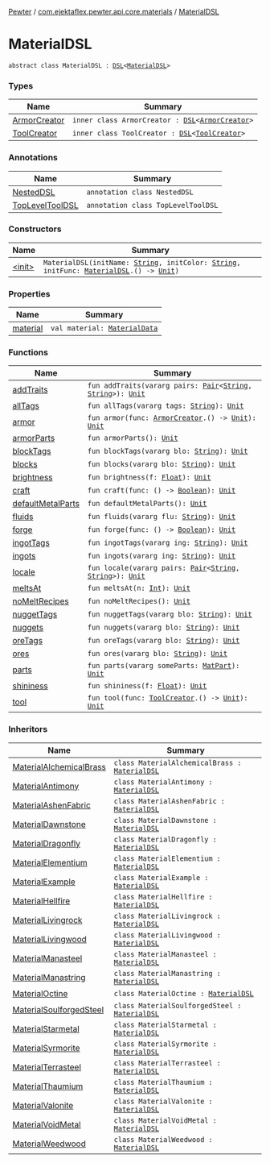 [Pewter](../../index.md) / [com.ejektaflex.pewter.api.core.materials](../index.md) / [MaterialDSL](./index.md)

# MaterialDSL

`abstract class MaterialDSL : `[`DSL`](../-d-s-l/index.md)`<`[`MaterialDSL`](./index.md)`>`

### Types

| Name | Summary |
|---|---|
| [ArmorCreator](-armor-creator/index.md) | `inner class ArmorCreator : `[`DSL`](../-d-s-l/index.md)`<`[`ArmorCreator`](-armor-creator/index.md)`>` |
| [ToolCreator](-tool-creator/index.md) | `inner class ToolCreator : `[`DSL`](../-d-s-l/index.md)`<`[`ToolCreator`](-tool-creator/index.md)`>` |

### Annotations

| Name | Summary |
|---|---|
| [NestedDSL](-nested-d-s-l/index.md) | `annotation class NestedDSL` |
| [TopLevelToolDSL](-top-level-tool-d-s-l/index.md) | `annotation class TopLevelToolDSL` |

### Constructors

| Name | Summary |
|---|---|
| [&lt;init&gt;](-init-.md) | `MaterialDSL(initName: `[`String`](https://kotlinlang.org/api/latest/jvm/stdlib/kotlin/-string/index.html)`, initColor: `[`String`](https://kotlinlang.org/api/latest/jvm/stdlib/kotlin/-string/index.html)`, initFunc: `[`MaterialDSL`](./index.md)`.() -> `[`Unit`](https://kotlinlang.org/api/latest/jvm/stdlib/kotlin/-unit/index.html)`)` |

### Properties

| Name | Summary |
|---|---|
| [material](material.md) | `val material: `[`MaterialData`](../../com.ejektaflex.pewter.api.core.materials.stats/-material-data/index.md) |

### Functions

| Name | Summary |
|---|---|
| [addTraits](add-traits.md) | `fun addTraits(vararg pairs: `[`Pair`](https://kotlinlang.org/api/latest/jvm/stdlib/kotlin/-pair/index.html)`<`[`String`](https://kotlinlang.org/api/latest/jvm/stdlib/kotlin/-string/index.html)`, `[`String`](https://kotlinlang.org/api/latest/jvm/stdlib/kotlin/-string/index.html)`>): `[`Unit`](https://kotlinlang.org/api/latest/jvm/stdlib/kotlin/-unit/index.html) |
| [allTags](all-tags.md) | `fun allTags(vararg tags: `[`String`](https://kotlinlang.org/api/latest/jvm/stdlib/kotlin/-string/index.html)`): `[`Unit`](https://kotlinlang.org/api/latest/jvm/stdlib/kotlin/-unit/index.html) |
| [armor](armor.md) | `fun armor(func: `[`ArmorCreator`](-armor-creator/index.md)`.() -> `[`Unit`](https://kotlinlang.org/api/latest/jvm/stdlib/kotlin/-unit/index.html)`): `[`Unit`](https://kotlinlang.org/api/latest/jvm/stdlib/kotlin/-unit/index.html) |
| [armorParts](armor-parts.md) | `fun armorParts(): `[`Unit`](https://kotlinlang.org/api/latest/jvm/stdlib/kotlin/-unit/index.html) |
| [blockTags](block-tags.md) | `fun blockTags(vararg blo: `[`String`](https://kotlinlang.org/api/latest/jvm/stdlib/kotlin/-string/index.html)`): `[`Unit`](https://kotlinlang.org/api/latest/jvm/stdlib/kotlin/-unit/index.html) |
| [blocks](blocks.md) | `fun blocks(vararg blo: `[`String`](https://kotlinlang.org/api/latest/jvm/stdlib/kotlin/-string/index.html)`): `[`Unit`](https://kotlinlang.org/api/latest/jvm/stdlib/kotlin/-unit/index.html) |
| [brightness](brightness.md) | `fun brightness(f: `[`Float`](https://kotlinlang.org/api/latest/jvm/stdlib/kotlin/-float/index.html)`): `[`Unit`](https://kotlinlang.org/api/latest/jvm/stdlib/kotlin/-unit/index.html) |
| [craft](craft.md) | `fun craft(func: () -> `[`Boolean`](https://kotlinlang.org/api/latest/jvm/stdlib/kotlin/-boolean/index.html)`): `[`Unit`](https://kotlinlang.org/api/latest/jvm/stdlib/kotlin/-unit/index.html) |
| [defaultMetalParts](default-metal-parts.md) | `fun defaultMetalParts(): `[`Unit`](https://kotlinlang.org/api/latest/jvm/stdlib/kotlin/-unit/index.html) |
| [fluids](fluids.md) | `fun fluids(vararg flu: `[`String`](https://kotlinlang.org/api/latest/jvm/stdlib/kotlin/-string/index.html)`): `[`Unit`](https://kotlinlang.org/api/latest/jvm/stdlib/kotlin/-unit/index.html) |
| [forge](forge.md) | `fun forge(func: () -> `[`Boolean`](https://kotlinlang.org/api/latest/jvm/stdlib/kotlin/-boolean/index.html)`): `[`Unit`](https://kotlinlang.org/api/latest/jvm/stdlib/kotlin/-unit/index.html) |
| [ingotTags](ingot-tags.md) | `fun ingotTags(vararg ing: `[`String`](https://kotlinlang.org/api/latest/jvm/stdlib/kotlin/-string/index.html)`): `[`Unit`](https://kotlinlang.org/api/latest/jvm/stdlib/kotlin/-unit/index.html) |
| [ingots](ingots.md) | `fun ingots(vararg ing: `[`String`](https://kotlinlang.org/api/latest/jvm/stdlib/kotlin/-string/index.html)`): `[`Unit`](https://kotlinlang.org/api/latest/jvm/stdlib/kotlin/-unit/index.html) |
| [locale](locale.md) | `fun locale(vararg pairs: `[`Pair`](https://kotlinlang.org/api/latest/jvm/stdlib/kotlin/-pair/index.html)`<`[`String`](https://kotlinlang.org/api/latest/jvm/stdlib/kotlin/-string/index.html)`, `[`String`](https://kotlinlang.org/api/latest/jvm/stdlib/kotlin/-string/index.html)`>): `[`Unit`](https://kotlinlang.org/api/latest/jvm/stdlib/kotlin/-unit/index.html) |
| [meltsAt](melts-at.md) | `fun meltsAt(n: `[`Int`](https://kotlinlang.org/api/latest/jvm/stdlib/kotlin/-int/index.html)`): `[`Unit`](https://kotlinlang.org/api/latest/jvm/stdlib/kotlin/-unit/index.html) |
| [noMeltRecipes](no-melt-recipes.md) | `fun noMeltRecipes(): `[`Unit`](https://kotlinlang.org/api/latest/jvm/stdlib/kotlin/-unit/index.html) |
| [nuggetTags](nugget-tags.md) | `fun nuggetTags(vararg blo: `[`String`](https://kotlinlang.org/api/latest/jvm/stdlib/kotlin/-string/index.html)`): `[`Unit`](https://kotlinlang.org/api/latest/jvm/stdlib/kotlin/-unit/index.html) |
| [nuggets](nuggets.md) | `fun nuggets(vararg blo: `[`String`](https://kotlinlang.org/api/latest/jvm/stdlib/kotlin/-string/index.html)`): `[`Unit`](https://kotlinlang.org/api/latest/jvm/stdlib/kotlin/-unit/index.html) |
| [oreTags](ore-tags.md) | `fun oreTags(vararg blo: `[`String`](https://kotlinlang.org/api/latest/jvm/stdlib/kotlin/-string/index.html)`): `[`Unit`](https://kotlinlang.org/api/latest/jvm/stdlib/kotlin/-unit/index.html) |
| [ores](ores.md) | `fun ores(vararg blo: `[`String`](https://kotlinlang.org/api/latest/jvm/stdlib/kotlin/-string/index.html)`): `[`Unit`](https://kotlinlang.org/api/latest/jvm/stdlib/kotlin/-unit/index.html) |
| [parts](parts.md) | `fun parts(vararg someParts: `[`MatPart`](../../com.ejektaflex.pewter.api.core.materials.stats/-material-data/-mat-part/index.md)`): `[`Unit`](https://kotlinlang.org/api/latest/jvm/stdlib/kotlin/-unit/index.html) |
| [shininess](shininess.md) | `fun shininess(f: `[`Float`](https://kotlinlang.org/api/latest/jvm/stdlib/kotlin/-float/index.html)`): `[`Unit`](https://kotlinlang.org/api/latest/jvm/stdlib/kotlin/-unit/index.html) |
| [tool](tool.md) | `fun tool(func: `[`ToolCreator`](-tool-creator/index.md)`.() -> `[`Unit`](https://kotlinlang.org/api/latest/jvm/stdlib/kotlin/-unit/index.html)`): `[`Unit`](https://kotlinlang.org/api/latest/jvm/stdlib/kotlin/-unit/index.html) |

### Inheritors

| Name | Summary |
|---|---|
| [MaterialAlchemicalBrass](../../com.ejektaflex.pewter.mods.unused/-material-alchemical-brass/index.md) | `class MaterialAlchemicalBrass : `[`MaterialDSL`](./index.md) |
| [MaterialAntimony](../../com.ejektaflex.pewter.mods.soot/-material-antimony/index.md) | `class MaterialAntimony : `[`MaterialDSL`](./index.md) |
| [MaterialAshenFabric](../../com.ejektaflex.pewter.mods.embers/-material-ashen-fabric/index.md) | `class MaterialAshenFabric : `[`MaterialDSL`](./index.md) |
| [MaterialDawnstone](../../com.ejektaflex.pewter.mods.embers/-material-dawnstone/index.md) | `class MaterialDawnstone : `[`MaterialDSL`](./index.md) |
| [MaterialDragonfly](../../com.ejektaflex.pewter.mods.thebetweenlands.material/-material-dragonfly/index.md) | `class MaterialDragonfly : `[`MaterialDSL`](./index.md) |
| [MaterialElementium](../../com.ejektaflex.pewter.mods.botania.material/-material-elementium/index.md) | `class MaterialElementium : `[`MaterialDSL`](./index.md) |
| [MaterialExample](../../com.ejektaflex.pewter.mods.unused/-material-example/index.md) | `class MaterialExample : `[`MaterialDSL`](./index.md) |
| [MaterialHellfire](../../com.ejektaflex.pewter.mods.betterwithmods/-material-hellfire/index.md) | `class MaterialHellfire : `[`MaterialDSL`](./index.md) |
| [MaterialLivingrock](../../com.ejektaflex.pewter.mods.botania.material/-material-livingrock/index.md) | `class MaterialLivingrock : `[`MaterialDSL`](./index.md) |
| [MaterialLivingwood](../../com.ejektaflex.pewter.mods.botania.material/-material-livingwood/index.md) | `class MaterialLivingwood : `[`MaterialDSL`](./index.md) |
| [MaterialManasteel](../../com.ejektaflex.pewter.mods.botania.material/-material-manasteel/index.md) | `class MaterialManasteel : `[`MaterialDSL`](./index.md) |
| [MaterialManastring](../../com.ejektaflex.pewter.mods.botania.material/-material-manastring/index.md) | `class MaterialManastring : `[`MaterialDSL`](./index.md) |
| [MaterialOctine](../../com.ejektaflex.pewter.mods.thebetweenlands.material/-material-octine/index.md) | `class MaterialOctine : `[`MaterialDSL`](./index.md) |
| [MaterialSoulforgedSteel](../../com.ejektaflex.pewter.mods.betterwithmods/-material-soulforged-steel/index.md) | `class MaterialSoulforgedSteel : `[`MaterialDSL`](./index.md) |
| [MaterialStarmetal](../../com.ejektaflex.pewter.mods.astralsorcery/-material-starmetal/index.md) | `class MaterialStarmetal : `[`MaterialDSL`](./index.md) |
| [MaterialSyrmorite](../../com.ejektaflex.pewter.mods.thebetweenlands.material/-material-syrmorite/index.md) | `class MaterialSyrmorite : `[`MaterialDSL`](./index.md) |
| [MaterialTerrasteel](../../com.ejektaflex.pewter.mods.botania.material/-material-terrasteel/index.md) | `class MaterialTerrasteel : `[`MaterialDSL`](./index.md) |
| [MaterialThaumium](../../com.ejektaflex.pewter.mods.thaumcraft.material/-material-thaumium/index.md) | `class MaterialThaumium : `[`MaterialDSL`](./index.md) |
| [MaterialValonite](../../com.ejektaflex.pewter.mods.thebetweenlands.material/-material-valonite/index.md) | `class MaterialValonite : `[`MaterialDSL`](./index.md) |
| [MaterialVoidMetal](../../com.ejektaflex.pewter.mods.thaumcraft.material/-material-void-metal/index.md) | `class MaterialVoidMetal : `[`MaterialDSL`](./index.md) |
| [MaterialWeedwood](../../com.ejektaflex.pewter.mods.thebetweenlands.material/-material-weedwood/index.md) | `class MaterialWeedwood : `[`MaterialDSL`](./index.md) |
